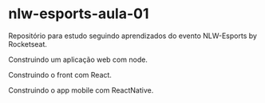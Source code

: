 # nlw-esports-aula-01
Repositório para estudo seguindo aprendizados do evento NLW-Esports by Rocketseat.

Construindo um aplicação web com node.

Construindo o front com React.

Construindo o app mobile com ReactNative.
